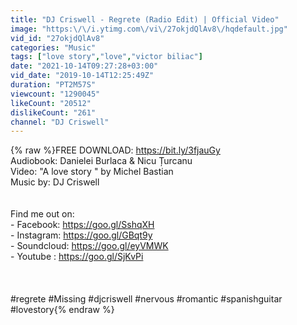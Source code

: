 ```yaml
---
title: "DJ Criswell - Regrete (Radio Edit) | Official Video"
image: "https:\/\/i.ytimg.com\/vi\/27okjdQlAv8\/hqdefault.jpg"
vid_id: "27okjdQlAv8"
categories: "Music"
tags: ["love story","love","victor biliac"]
date: "2021-10-14T09:27:28+03:00"
vid_date: "2019-10-14T12:25:49Z"
duration: "PT2M57S"
viewcount: "1290045"
likeCount: "20512"
dislikeCount: "261"
channel: "DJ Criswell"
---
```

{% raw %}FREE DOWNLOAD: <a rel="nofollow" target="blank" href="https://bit.ly/3fjauGy">https://bit.ly/3fjauGy</a><br />Audiobook: Danielei Burlaca &amp; Nicu Țurcanu<br />Video: &quot;A love story &quot; by Michel Bastian<br />Music by: DJ Criswell<br />    <br /><br />Find me out on:<br /> - Facebook: <a rel="nofollow" target="blank" href="https://goo.gl/SshqXH">https://goo.gl/SshqXH</a><br /> - Instagram:  <a rel="nofollow" target="blank" href="https://goo.gl/GBqt9y">https://goo.gl/GBqt9y</a><br /> - Soundcloud: <a rel="nofollow" target="blank" href="https://goo.gl/eyVMWK">https://goo.gl/eyVMWK</a><br /> - Youtube :  <a rel="nofollow" target="blank" href="https://goo.gl/SjKvPi">https://goo.gl/SjKvPi</a><br /><br /><br /><br />#regrete #Missing #djcriswell #nervous #romantic #spanishguitar #lovestory{% endraw %}
